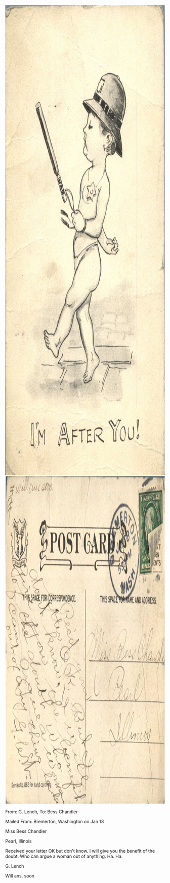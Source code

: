 <html><body><img class="alignnone size-full wp-image-2279" src="/wp-content/uploads/2015/01/postcard-2014-20150107_18034187_0251.jpg" alt="postcard-2014-20150107_18034187_0251" width="1045" height="1487"> <img class="alignnone size-full wp-image-2280" src="/wp-content/uploads/2015/01/postcard-2014-20150107_18034963_0252.jpg" alt="postcard-2014-20150107_18034963_0252" width="1532" height="1036">



From: G. Lench, To: Bess Chandler

Mailed From: Bremerton, Washington on Jan 18



Miss Bess Chandler

Pearl, Illinois



Received your letter OK but don't know. I will give you the benefit of the doubt. Who can argue a woman out of anything. Ha. Ha.

G. Lench

Will ans. soon</body></html>